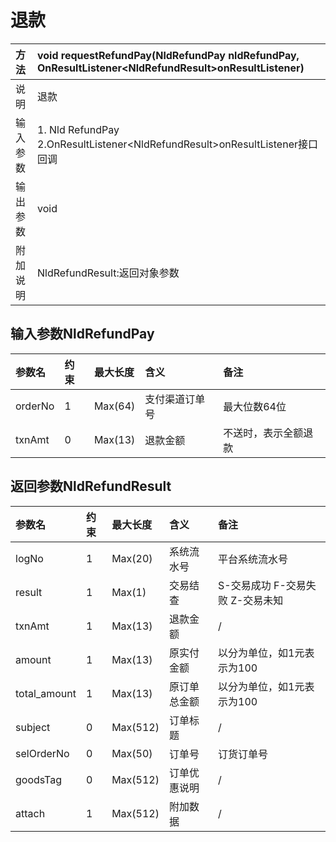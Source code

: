 # 退款

| 方法 | void requestRefundPay\(NldRefundPay nldRefundPay, OnResultListener&lt;NldRefundResult&gt;onResultListener\) |
| :--- | :--- |
| 说明 | 退款 |
| 输入参数 | 1. Nld RefundPay 2.OnResultListener&lt;NldRefundResult&gt;onResultListener接口回调 |
| 输出参数 | void |
| 附加说明 | NldRefundResult:返回对象参数 |

## 输入参数NldRefundPay

| 参数名 | 约束 | 最大长度 | 含义 | 备注 |
| :--- | :--- | :--- | :--- | :--- |
| orderNo | 1 | Max\(64\) | 支付渠道订单号 | 最大位数64位 |
| txnAmt | 0 | Max\(13\) | 退款金额 | 不送时，表示全额退款 |

## 返回参数NldRefundResult

| 参数名 | 约束 | 最大长度 | 含义 | 备注 |
| :--- | :--- | :--- | :--- | :--- |
| logNo | 1 | Max\(20\) | 系统流水号 | 平台系统流水号 |
| result | 1 | Max\(1\) | 交易结查 | S-交易成功 F-交易失败 Z-交易未知  |
| txnAmt | 1 | Max\(13\) | 退款金额 | / |
| amount | 1 | Max\(13\) | 原实付金额 | 以分为单位，如1元表示为100 |
| total\_amount | 1 | Max\(13\) | 原订单总金额 | 以分为单位，如1元表示为100 |
| subject | 0 | Max\(512\) | 订单标题 | / |
| selOrderNo | 0 | Max\(50\) | 订单号 | 订货订单号 |
| goodsTag | 0 | Max\(512\) | 订单优惠说明 | / |
| attach | 1 | Max\(512\) | 附加数据 | / |



